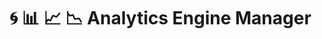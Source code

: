 # :cyclone: :bar_chart: :chart_with_upwards_trend: :chart_with_downwards_trend: Analytics Engine Manager


